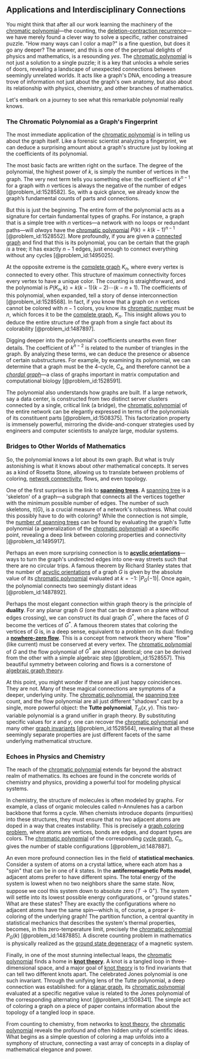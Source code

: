 ## Applications and Interdisciplinary Connections

You might think that after all our work learning the machinery of the [chromatic polynomial](@article_id:266775)—the counting, the [deletion-contraction recurrence](@article_id:271719)—we have merely found a clever way to solve a specific, rather constrained puzzle. "How many ways can I color a map?" is a fine question, but does it go any deeper? The answer, and this is one of the perpetual delights of physics and mathematics, is a resounding *yes*. The [chromatic polynomial](@article_id:266775) is not just a solution to a single puzzle; it is a key that unlocks a whole series of doors, revealing a landscape of unexpected connections between seemingly unrelated worlds. It acts like a graph's DNA, encoding a treasure trove of information not just about the graph's own anatomy, but also about its relationship with physics, chemistry, and other branches of mathematics.

Let's embark on a journey to see what this remarkable polynomial really knows.

### The Chromatic Polynomial as a Graph's Fingerprint

The most immediate application of the [chromatic polynomial](@article_id:266775) is in telling us about the graph itself. Like a forensic scientist analyzing a fingerprint, we can deduce a surprising amount about a graph's structure just by looking at the coefficients of its polynomial.

The most basic facts are written right on the surface. The degree of the polynomial, the highest power of $k$, is simply the number of vertices in the graph. The very next term tells you something else: the coefficient of $k^{n-1}$ for a graph with $n$ vertices is always the negative of the number of edges [@problem_id:1528582]. So, with a quick glance, we already know the graph’s fundamental counts of parts and connections.

But this is just the beginning. The entire form of the polynomial acts as a signature for certain fundamental types of graphs. For instance, a graph that is a simple tree with $n$ vertices—a network with no loops or redundant paths—will *always* have the [chromatic polynomial](@article_id:266775) $P(k) = k(k-1)^{n-1}$ [@problem_id:1528552]. More profoundly, if you are given a [connected graph](@article_id:261237) and find that this is its polynomial, you can be certain that the graph *is* a tree; it has exactly $n-1$ edges, just enough to connect everything without any cycles [@problem_id:1495025].

At the opposite extreme is the [complete graph](@article_id:260482) $K_n$, where every vertex is connected to every other. This structure of maximum connectivity forces every vertex to have a unique color. The counting is straightforward, and the polynomial is $P(K_n, k) = k(k-1)(k-2)\cdots(k-n+1)$. The coefficients of this polynomial, when expanded, tell a story of dense interconnection [@problem_id:1528568]. In fact, if you know that a graph on $n$ vertices cannot be colored with $n-1$ colors, you know its [chromatic number](@article_id:273579) must be $n$, which forces it to be the [complete graph](@article_id:260482), $K_n$. This insight allows you to deduce the entire structure of the graph from a single fact about its colorability [@problem_id:1487897].

Digging deeper into the polynomial's coefficients unearths even finer details. The coefficient of $k^{n-2}$ is related to the number of triangles in the graph. By analyzing these terms, we can deduce the presence or absence of certain substructures. For example, by examining its polynomial, we can determine that a graph must be the 4-cycle, $C_4$, and therefore cannot be a *[chordal graph](@article_id:267455)*—a class of graphs important in matrix computation and computational biology [@problem_id:1528591].

The polynomial also understands how graphs are built. If a large network, say a data center, is constructed from two distinct server clusters connected by a single, critical link (a bridge), the [chromatic polynomial](@article_id:266775) of the entire network can be elegantly expressed in terms of the polynomials of its constituent parts [@problem_id:1508375]. This factorization property is immensely powerful, mirroring the divide-and-conquer strategies used by engineers and computer scientists to analyze large, modular systems.

### Bridges to Other Worlds of Mathematics

So, the polynomial knows a lot about its own graph. But what is truly astonishing is what it knows about *other* mathematical concepts. It serves as a kind of Rosetta Stone, allowing us to translate between problems of coloring, [network connectivity](@article_id:148791), flows, and even topology.

One of the first surprises is the link to **[spanning trees](@article_id:260785)**. A [spanning tree](@article_id:262111) is a 'skeleton' of a graph—a subgraph that connects all the vertices together with the minimum possible number of edges. The number of such skeletons, $\tau(G)$, is a crucial measure of a network's robustness. What could this possibly have to do with coloring? While the connection is not simple, the [number of spanning trees](@article_id:265224) can be found by evaluating the graph's Tutte polynomial (a generalization of the [chromatic polynomial](@article_id:266775)) at a specific point, revealing a deep link between coloring properties and connectivity [@problem_id:1495917].

Perhaps an even more surprising connection is to **[acyclic orientations](@article_id:266596)**—ways to turn the graph's undirected edges into one-way streets such that there are no circular trips. A famous theorem by Richard Stanley states that the number of [acyclic orientations](@article_id:266596) of a graph $G$ is given by the absolute value of its [chromatic polynomial](@article_id:266775) evaluated at $k=-1$: $|P_G(-1)|$. Once again, the polynomial connects two seemingly distant ideas [@problem_id:1487892].

Perhaps the most elegant connection within graph theory is the principle of **duality**. For any planar graph $G$ (one that can be drawn on a plane without edges crossing), we can construct its dual graph $G^*$, where the faces of $G$ become the vertices of $G^*$. A famous theorem states that coloring the vertices of $G$ is, in a deep sense, equivalent to a problem on its dual: finding a **[nowhere-zero flow](@article_id:261837)**. This is a concept from network theory where "flow" (like current) must be conserved at every vertex. The [chromatic polynomial](@article_id:266775) of $G$ and the flow polynomial of $G^*$ are almost identical; one can be derived from the other with a simple algebraic step [@problem_id:1528557]. This beautiful symmetry between coloring and flows is a cornerstone of [algebraic graph theory](@article_id:273844).

At this point, you might wonder if these are all just happy coincidences. They are not. Many of these magical connections are symptoms of a deeper, underlying unity. The [chromatic polynomial](@article_id:266775), the [spanning tree](@article_id:262111) count, and the flow polynomial are all just different "shadows" cast by a single, more powerful object: the **Tutte polynomial**, $T_G(x,y)$. This two-variable polynomial is a grand unifier in graph theory. By substituting specific values for $x$ and $y$, one can recover the [chromatic polynomial](@article_id:266775) and many other [graph invariants](@article_id:262235) [@problem_id:1528564], revealing that all these seemingly separate properties are just different facets of the same underlying mathematical structure.

### Echoes in Physics and Chemistry

The reach of the [chromatic polynomial](@article_id:266775) extends far beyond the abstract realm of mathematics. Its echoes are found in the concrete worlds of chemistry and physics, providing a powerful tool for modeling physical systems.

In chemistry, the structure of molecules is often modeled by graphs. For example, a class of organic molecules called n-Annulenes has a carbon backbone that forms a cycle. When chemists introduce dopants (impurities) into these structures, they must ensure that no two adjacent atoms are doped in a way that creates instability. This is precisely a [graph coloring problem](@article_id:262828), where atoms are vertices, bonds are edges, and dopant types are colors. The [chromatic polynomial](@article_id:266775) of the corresponding [cycle graph](@article_id:273229), $C_n$, gives the number of stable configurations [@problem_id:1487887].

An even more profound connection lies in the field of **statistical mechanics**. Consider a system of atoms on a crystal lattice, where each atom has a "spin" that can be in one of $k$ states. In the **antiferromagnetic Potts model**, adjacent atoms prefer to have different spins. The total energy of the system is lowest when no two neighbors share the same state. Now, suppose we cool this system down to absolute zero ($T \to 0^+$). The system will settle into its lowest possible energy configurations, or "ground states." What are these states? They are exactly the configurations where no adjacent atoms have the same spin—which is, of course, a proper $k$-coloring of the underlying graph! The partition function, a central quantity in statistical mechanics that describes the system's thermal properties, becomes, in this zero-temperature limit, precisely the [chromatic polynomial](@article_id:266775) $P_G(k)$ [@problem_id:1487885]. A discrete counting problem in mathematics is physically realized as the [ground state degeneracy](@article_id:138208) of a magnetic system.

Finally, in one of the most stunning intellectual leaps, the [chromatic polynomial](@article_id:266775) finds a home in **[knot theory](@article_id:140667)**. A knot is a tangled loop in three-dimensional space, and a major goal of [knot theory](@article_id:140667) is to find invariants that can tell two different knots apart. The celebrated Jones polynomial is one such invariant. Through the unifying lens of the Tutte polynomial, a deep connection was established: for a [planar graph](@article_id:269143), its [chromatic polynomial](@article_id:266775) evaluated at a specific negative value is related to the Jones polynomial of the corresponding alternating knot [@problem_id:1508341]. The simple act of coloring a graph on a piece of paper contains information about the topology of a tangled loop in space.

From counting to chemistry, from networks to [knot theory](@article_id:140667), the [chromatic polynomial](@article_id:266775) reveals the profound and often hidden unity of scientific ideas. What begins as a simple question of coloring a map unfolds into a symphony of structure, connecting a vast array of concepts in a display of mathematical elegance and power.